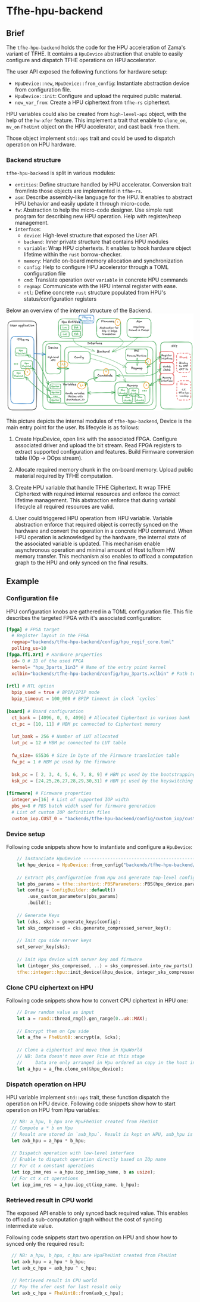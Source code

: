 # Tfhe-hpu-backend

## Brief
The `tfhe-hpu-backend` holds the code for the HPU acceleration of Zama's variant of TFHE.
It contains a `HpuDevice` abstraction that enable to easily configure and dispatch TFHE operations on HPU accelerator.

The user API exposed the following functions for hardware setup:
- `HpuDevice::new`, `HpuDevice::from_config`: Instantiate abstraction device from configuration file. 
- `HpuDevice::init`: Configure and upload the required public material.
- `new_var_from`: Create a HPU ciphertext from `tfhe-rs` ciphertext.

HPU variables could also be created from `high-level-api` object, with the help of the `hw-xfer` feature.
This implement a trait that enable to `clone_on`, `mv_on` `FheUint` object on the HPU accelerator, and cast back `from` them.

Those object implement `std::ops` trait and could be used to dispatch operation on HPU hardware.

### Backend structure
`tfhe-hpu-backend` is split in various modules:
- `entities`: Define structure handled by HPU accelerator. Conversion trait from/into those objects are implemented in `tfhe-rs`.
- `asm`: Describe assembly-like language for the HPU. It enables to abstract HPU behavior and easily update it through micro-code.
- `fw`: Abstraction to help the micro-code designer. Use simple rust program for describing new HPU operation. Help with register/heap management.
- `interface`:
  + `device`: High-level structure that exposed the User API.
  + `backend`: Inner private structure that contains HPU modules
  + `variable`: Wrap HPU ciphertexts. It enables to hook hardware object lifetime within the `rust` borrow-checker. 
  + `memory`: Handle on-board memory allocation and synchronization
  + `config`: Help to configure HPU accelerator through a TOML configuration file
  + `cmd`: Translate operation over `variable` in concrete HPU commands
  + `regmap`: Communicate with the HPU internal register with ease.
  + `rtl`: Define concrete `rust` structure populated from HPU's status/configuration registers


Below an overview of the internal structure of the Backend.
![HPU backend structure](./figures/tfhe-hpu-backend.excalidraw.png)

This picture depicts the internal modules of `tfhe-hpu-backend`, Device is the main entry point for the user. Its lifecycle is as follows:

1. Create HpuDevice, open link with the associated FPGA. Configure associated driver and upload the bit stream. Read FPGA registers to extract supported configuration and features. Build Firmware conversion table (IOp -> DOps stream).

2. Allocate required memory chunk in the on-board memory. Upload public material required by TFHE computation.

3. Create HPU variable that handle TFHE Ciphertext. It wrap TFHE Ciphertext with required internal resources and enforce the correct lifetime management. This abstraction enforce that during variabl lifecycle all required resources are valid.

4. User could triggered HPU operation from HPU variable.
  Variable abstraction enforce that required object is correctly synced on the hardware and convert the operation in a concrete HPU command.
  When HPU operation is acknowledged by the hardware, the internal state of the associated variable is updated.
  This mechanism enable asynchronous operation and minimal amount of Host to/from HW memory transfer.
  This mechanism also enables to offload a computation graph to the HPU and only synced on the final results.

## Example
### Configuration file
HPU configuration knobs are gathered in a TOML configuration file. This file describes the targeted FPGA with it's associated configuration:
```toml
[fpga] # FPGA target
  # Register layout in the FPGA
  regmap="backends/tfhe-hpu-backend/config/hpu_regif_core.toml"
  polling_us=10
[fpga.ffi.Xrt] # Hardware properties
  id= 0 # ID of the used FPGA
  kernel= "hpu_3parts_1in3" # Name of the entry point kernel
  xclbin="backends/tfhe-hpu-backend/config/hpu_3parts.xclbin" # Path to the FPGA bitstream file

[rtl] # RTL option
  bpip_used = true # BPIP/IPIP mode
  bpip_timeout = 100_000 # BPIP timeout in clock `cycles`

[board] # Board configuration
  ct_bank = [4096, 0, 0, 4096] # Allocated Ciphertext in various bank
  ct_pc = [10, 11] # HBM pc connected to Ciphertext memory

  lut_bank = 256 # Number of LUT allocated
  lut_pc = 12 # HBM pc connected to LUT table

  fw_size= 65536 # Size in byte of the Firmware translation table
  fw_pc = 1 # HBM pc used by the firmware

  bsk_pc = [ 2, 3, 4, 5, 6, 7, 8, 9] # HBM pc used by the bootstrapping key
  ksk_pc = [24,25,26,27,28,29,30,31] # HBM pc used by the keyswitching key

[firmware] # Firmware properties
  integer_w=[16] # List of supported IOP width
  pbs_w=8 # PBS batch width used for firmware generation
  # List of custom IOP definition files
  custom_iop.CUST_0 = "backends/tfhe-hpu-backend/config/custom_iop/cust_0.asm"
  ```

### Device setup
Following code snippets show how to instantiate and configure a `HpuDevice`:
```rust
    // Instanciate HpuDevice --------------------------------------------------
    let hpu_device = HpuDevice::from_config("backends/tfhe-hpu-backend/config/hpu_config.toml");

    // Extract pbs_configuration from Hpu and generate top-level config
    let pbs_params = tfhe::shortint::PBSParameters::PBS(hpu_device.params().into());
    let config = ConfigBuilder::default()
        .use_custom_parameters(pbs_params)
        .build();

    // Generate Keys
    let (cks, sks) = generate_keys(config);
    let sks_compressed = cks.generate_compressed_server_key();

    // Init cpu side server keys
    set_server_key(sks);

    // Init Hpu device with server key and firmware
    let (integer_sks_compressed, ..) = sks_compressed.into_raw_parts();
    tfhe::integer::hpu::init_device(&hpu_device, integer_sks_compressed);
```

### Clone CPU ciphertext on HPU
Following code snippets show how to convert CPU ciphertext in HPU one:
``` rust
    // Draw random value as input
    let a = rand::thread_rng().gen_range(0..u8::MAX);

    // Encrypt them on Cpu side
    let a_fhe = FheUint8::encrypt(a, &cks);

    // Clone a ciphertext and move them in HpuWorld
    // NB: Data doesn't move over Pcie at this stage
    //     Data are only arranged in Hpu ordered an copy in the host internal buffer
    let a_hpu = a_fhe.clone_on(&hpu_device);
```

### Dispatch operation on HPU
HPU variable implement `std::ops` trait, these function dispatch the operation on HPU device.
Following code snippets show how to start operation on HPU from Hpu variables:

``` rust
  // NB: a_hpu, b_hpu are HpuFheUint created from FheUint
  // Compute a * b on Hpu
  // Result are stored in `axb_hpu`. Result is kept on HPU, axb_hpu is only the image of the result (i.e. No PCIe xfer at this stage)
  let axb_hpu = a_hpu * b_hpu;

  // Dispatch operation with low-level interface
  // Enable to dispatch operation directly based on IOp name
  // For ct x constant operations
  let iop_imm_res = a_hpu.iop_imm(iop_name, b as usize);
  // For ct x ct operations
  let iop_imm_res = a_hpu.iop_ct(iop_name, b_hpu);
```

### Retrieved result in CPU world
The exposed API enable to only synced back required value.
This enables to offload a sub-computation graph without the cost of syncing intermediate value.

Following code snippets start two operation on HPU and show how to synced only the required result:
```rust
  // NB: a_hpu, b_hpu, c_hpu are HpuFheUint created from FheUint
  let axb_hpu = a_hpu * b_hpu;
  let axb_c_hpu = axb_hpu ^ c_hpu;

  // Retrieved result in CPU world
  // Pay the xfer cost for last result only
  let axb_c_hpu = FheUint8::from(axb_c_hpu);
```
